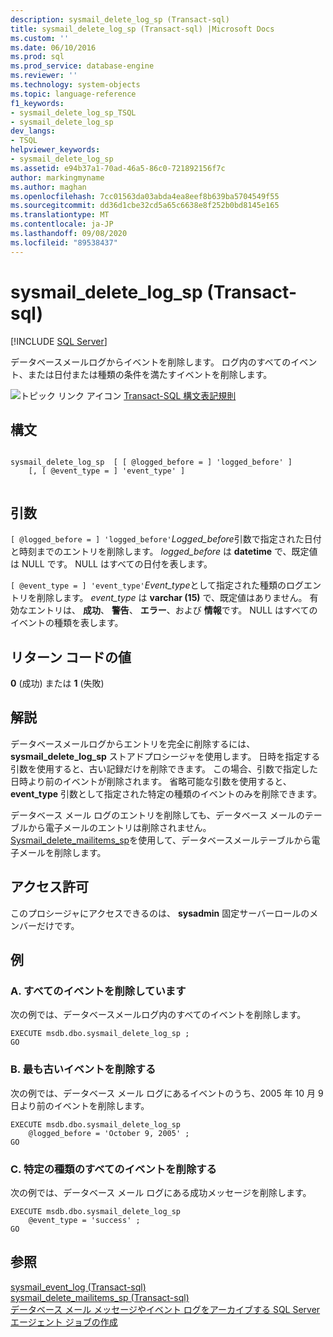 ```yaml
---
description: sysmail_delete_log_sp (Transact-sql)
title: sysmail_delete_log_sp (Transact-sql) |Microsoft Docs
ms.custom: ''
ms.date: 06/10/2016
ms.prod: sql
ms.prod_service: database-engine
ms.reviewer: ''
ms.technology: system-objects
ms.topic: language-reference
f1_keywords:
- sysmail_delete_log_sp_TSQL
- sysmail_delete_log_sp
dev_langs:
- TSQL
helpviewer_keywords:
- sysmail_delete_log_sp
ms.assetid: e94b37a1-70ad-46a5-86c0-721892156f7c
author: markingmyname
ms.author: maghan
ms.openlocfilehash: 7cc01563da03abda4ea8eef8b639ba5704549f55
ms.sourcegitcommit: dd36d1cbe32cd5a65c6638e8f252b0bd8145e165
ms.translationtype: MT
ms.contentlocale: ja-JP
ms.lasthandoff: 09/08/2020
ms.locfileid: "89538437"
---
```

# <a name="sysmail_delete_log_sp-transact-sql"></a>sysmail_delete_log_sp (Transact-sql)
[!INCLUDE [SQL Server](../../includes/applies-to-version/sqlserver.md)]

  データベースメールログからイベントを削除します。 ログ内のすべてのイベント、または日付または種類の条件を満たすイベントを削除します。  
  
 ![トピック リンク アイコン](../../database-engine/configure-windows/media/topic-link.gif "トピック リンク アイコン") [Transact-SQL 構文表記規則](../../t-sql/language-elements/transact-sql-syntax-conventions-transact-sql.md)  
  
## <a name="syntax"></a>構文  
  
```  
  
sysmail_delete_log_sp  [ [ @logged_before = ] 'logged_before' ]  
    [, [ @event_type = ] 'event_type' ]  
  
```  
  
## <a name="arguments"></a>引数  
`[ @logged_before = ] 'logged_before'`*Logged_before*引数で指定された日付と時刻までのエントリを削除します。 *logged_before* は **datetime** で、既定値は NULL です。 NULL はすべての日付を表します。  
  
`[ @event_type = ] 'event_type'`*Event_type*として指定された種類のログエントリを削除します。 *event_type* は **varchar (15)** で、既定値はありません。 有効なエントリは、 **成功**、 **警告**、 **エラー**、および **情報**です。 NULL はすべてのイベントの種類を表します。  
  
## <a name="return-code-values"></a>リターン コードの値  
 **0** (成功) または **1** (失敗)  
  
## <a name="remarks"></a>解説  
 データベースメールログからエントリを完全に削除するには、 **sysmail_delete_log_sp** ストアドプロシージャを使用します。 日時を指定する引数を使用すると、古い記録だけを削除できます。 この場合、引数で指定した日時より前のイベントが削除されます。 省略可能な引数を使用すると、 **event_type** 引数として指定された特定の種類のイベントのみを削除できます。  
  
 データベース メール ログのエントリを削除しても、データベース メールのテーブルから電子メールのエントリは削除されません。 [Sysmail_delete_mailitems_sp](../../relational-databases/system-stored-procedures/sysmail-delete-mailitems-sp-transact-sql.md)を使用して、データベースメールテーブルから電子メールを削除します。  
  
## <a name="permissions"></a>アクセス許可  
 このプロシージャにアクセスできるのは、 **sysadmin** 固定サーバーロールのメンバーだけです。  
  
## <a name="examples"></a>例  
  
### <a name="a-deleting-all-events"></a>A. すべてのイベントを削除しています  
 次の例では、データベースメールログ内のすべてのイベントを削除します。  
  
```  
EXECUTE msdb.dbo.sysmail_delete_log_sp ;  
GO  
```  
  
### <a name="b-deleting-the-oldest-events"></a>B. 最も古いイベントを削除する  
 次の例では、データベース メール ログにあるイベントのうち、2005 年 10 月 9 日より前のイベントを削除します。  
  
```  
EXECUTE msdb.dbo.sysmail_delete_log_sp  
    @logged_before = 'October 9, 2005' ;  
GO  
```  
  
### <a name="c-deleting-all-events-of-a-certain-type"></a>C. 特定の種類のすべてのイベントを削除する  
 次の例では、データベース メール ログにある成功メッセージを削除します。  
  
```  
EXECUTE msdb.dbo.sysmail_delete_log_sp  
    @event_type = 'success' ;  
GO  
```  
  
## <a name="see-also"></a>参照  
 [sysmail_event_log &#40;Transact-sql&#41;](../../relational-databases/system-catalog-views/sysmail-event-log-transact-sql.md)   
 [sysmail_delete_mailitems_sp &#40;Transact-sql&#41;](../../relational-databases/system-stored-procedures/sysmail-delete-mailitems-sp-transact-sql.md)   
 [データベース メール メッセージやイベント ログをアーカイブする SQL Server エージェント ジョブの作成](../../relational-databases/database-mail/create-a-sql-server-agent-job-to-archive-database-mail-messages-and-event-logs.md)  
  
  
